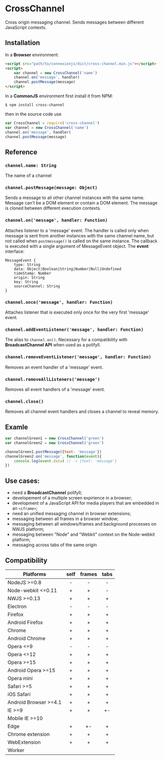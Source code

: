 # CrossChannel

Cross origin messaging channel. Sends messages between different JavaScript contexts.

## Installation

In a **Browser** environment:

```html
<script src="path/to/connexionjs/dist/cross-channel.min.js"></script>
<script>
	var channel = new CrossChannel('name')
	channel.on('message', handler)
	channel.postMessage(message)
</script>
```

In a **CommonJS** environment first install it from NPM:

```
$ npm install cross-channel
```

then in the source code use

```js
var CrossChannel = require('cross-channel')
var channel = new CrossChannel('name')
channel.on('message', handler)
channel.postMessage(message)
```

## Reference

### `channel.name: String`

The name of a channel

### `channel.postMessage(message: Object)`

Sends a message to all other channel instances with the same name. Message can't be a DOM element or contain a DOM element. The message is cloned between different execution contexts.

### `channel.on('message', handler: Function)`

Attaches listener to a 'message' event. The handler is called only when message is sent from another instances with the same channel name, but not called when `postmessage()` is called on the same instance. The callback is executed with a single argument of MessageEvent object. The **event** interface:

```
MessageEvent {
	type: String
	data: Object|Boolean|String|Number|Null|Undefined
	timeStamp: Number
	origin: String
	key: String
	sourceChannel: String
}
```

### `channel.once('message', handler: Function)`

Attaches listener that is executed only once for the very first 'message' event.

### `channel.addEventListener('message', handler: Function)`

The alias to `channel.on()`. Necessary for a compatibility with **BroadcastChannel API** when used as a polifyll.

### `channel.removeEventListener('message', handler: Function)`

Removes an event handler of a 'message' event.

### `channel.removeAllListeners('message')`

Removes all event handlers of a 'message' event.

### `channel.close()`

Removes all channel event handlers and closes a channel to reveal memory.

## Examle

```js
var channelGreen1 = new CrossChannel('green')
var channelGreen2 = new CrossChannel('green')

channelGreen1.postMessage({text: 'message'})
channelGreen2.on('message', function(event){
	console.log(event.data) // -> {text: 'message'}
})
```

## Use cases:
- need a **BroadcastChannel** polifyll;
- developement of a multiple screen expirience in a browser;
- development of a JavaScript API for media players that are embedded in an `<iframe>`;
- need an unified messaging channel in browser extensions;
- messaging between all frames in a browser window;
- messaging between all windows/frames and background processes on NWJS platform;
- messaging between "Node" and "Webkit" context on the Node-webkit platform;
- messaging across tabs of the same origin
<!--- messaging between different main process and child processes in NodeJS-->

## Compatibility
<!-- http://www.tablesgenerator.com/markdown_tables -->
| Platforms            |  self  | frames | tabs |
|----------------------|:------:|:------:|:----:|
| NodeJS >=0.8         |    -   |   -    |   -  |
| Node-webkit <=0.11   |    +   |   +    |   -  |
| NWJS >=0.13          |    +   |   +    |   +  |
| Electron             |    -   |   -    |   -  |
| Firefox              |    +   |   +    |   +  |
| Android Firefox      |    +   |   +    |   +  |
| Chrome               |    +   |   +    |   +  |
| Android Chrome       |    +   |   +    |   +  |
| Opera <=9            |    -   |   -    |   -  |
| Opera <=12           |    +   |   +    |   +  |
| Opera >=15           |    +   |   +    |   +  |
| Android Opera >=15   |    +   |   +    |   +  |
| Opera mini           |    +   |   +    |   +  |
| Safari >=5           |    +   |   +    |   +  |
| iOS Safari           |    +   |   +    |   +  |
| Android Browser >=4.1|    +   |   +    |   +  |
| IE >=9               |    +   |   +    |  +-  |
| Mobile IE >=10       |        |        |      |
| Edge                 |    +   |   +-   |   +  |
| Chrome extension     |    +   |   +    |   +  |
| WebExtension         |    +   |   +    |   +  |
| Worker               |        |        |      |

<!--## Polyfills that may be required for old platforms:
- Object.create() (IE <=8, FF <=3.6, SF <5, iOS <=5.1, CH <6, OP <=11.50)-->

